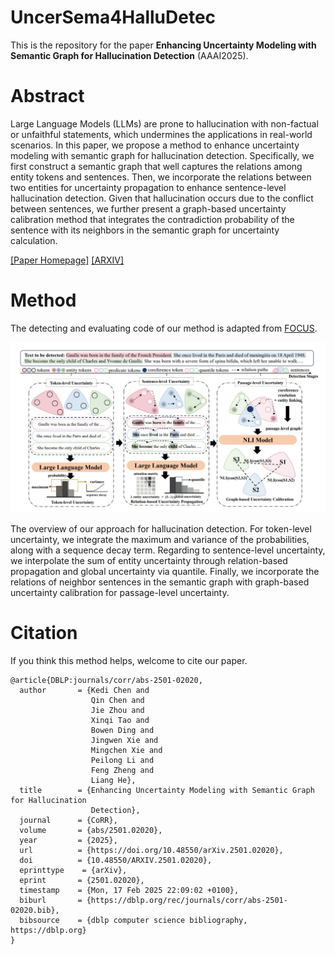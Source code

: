 # UncerSema4HalluDetec
This is the repository for the paper **Enhancing Uncertainty Modeling with Semantic Graph for Hallucination Detection** (AAAI2025).

# Abstract
Large Language Models (LLMs) are prone to hallucination with non-factual or unfaithful statements, which undermines the applications in real-world scenarios. 
In this paper, we propose a method to enhance uncertainty modeling with semantic graph for hallucination detection. Specifically, we first construct a semantic graph that
well captures the relations among entity tokens and sentences. Then, we incorporate the relations between two entities for uncertainty propagation to enhance sentence-level hallucination detection. Given that hallucination occurs due to the conflict between sentences, we further present a graph-based uncertainty calibration method that integrates the contradiction probability of the sentence with its neighbors in the semantic graph for uncertainty calculation.

[[Paper Homepage]]() [[ARXIV]](https://arxiv.org/abs/2501.02020)

# Method
The detecting and evaluating code of our method is adapted from [FOCUS](https://github.com/zthang/focus).

![image](https://github.com/141forever/UncerSema4HalluDetec/blob/main/figures/method.jpg)

The overview of our approach for hallucination detection. For token-level uncertainty, we integrate the maximum and variance of the probabilities, along with a sequence decay term. Regarding to sentence-level uncertainty, we interpolate the sum of entity uncertainty through relation-based propagation and global uncertainty via quantile. Finally, we incorporate the relations of neighbor sentences in the semantic graph with graph-based uncertainty calibration for passage-level uncertainty.

# Citation
If you think this method helps, welcome to cite our paper.
```
@article{DBLP:journals/corr/abs-2501-02020,
  author       = {Kedi Chen and
                  Qin Chen and
                  Jie Zhou and
                  Xinqi Tao and
                  Bowen Ding and
                  Jingwen Xie and
                  Mingchen Xie and
                  Peilong Li and
                  Feng Zheng and
                  Liang He},
  title        = {Enhancing Uncertainty Modeling with Semantic Graph for Hallucination
                  Detection},
  journal      = {CoRR},
  volume       = {abs/2501.02020},
  year         = {2025},
  url          = {https://doi.org/10.48550/arXiv.2501.02020},
  doi          = {10.48550/ARXIV.2501.02020},
  eprinttype    = {arXiv},
  eprint       = {2501.02020},
  timestamp    = {Mon, 17 Feb 2025 22:09:02 +0100},
  biburl       = {https://dblp.org/rec/journals/corr/abs-2501-02020.bib},
  bibsource    = {dblp computer science bibliography, https://dblp.org}
}
```
